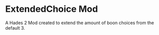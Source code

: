 # ExtendedChoice Mod
A Hades 2 Mod created to extend the amount of boon choices from the default 3.
